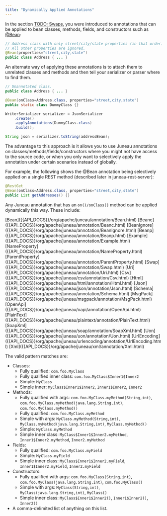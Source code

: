 ```yaml
---
title: "Dynamically Applied Annotations"
---
```


In the section [TODO: Swaps](TODO.md), you were introduced to annotations that can be applied to bean classes, methods,
fields, and constructors such as [@Bean]({{API_DOCS}}/org/apache/juneau/annotation/Bean.html):

```java
// Address class with only street/city/state properties (in that order).
// All other properties are ignored.
@Bean(properties="street,city,state")
public class Address { ... }
```

An alternate way of applying these annotations is to attach them to unrelated classes and methods and then tell your
serializer or parser where to find them.

```java
// Unannotated class.
public class Address { ... }

@Bean(onClass=Address.class, properties="street,city,state")
public static class DummyClass {}

WriterSerializer serializer = JsonSerializer
    .create()
    .applyAnnotations(DummyClass.class)
    .build();

String json = serializer.toString(addressBean);
```

The advantage to this approach is it allows you to use Juneau annotations on classes/methods/fields/constructors where
you might not have access to the source code, or when you only want to selectively apply the annotation under certain
scenarios instead of globally.

For example, the following shows the @Bean annotation being selectively applied on a single REST method (described later
in juneau-rest-server):

```java
@RestGet
@Bean(onClass=Address.class, properties="street,city,state")
public List getAddresses() {}
```

Any Juneau annotation that has an `on()/onClass()` method can be applied dynamically this way.
These include:

<tree>
<node-0><java-annotation>[Bean]({{API_DOCS}}/org/apache/juneau/annotation/Bean.html)</java-annotation></node-0>
<node-0><java-annotation>[Beanc]({{API_DOCS}}/org/apache/juneau/annotation/Beanc.html)</java-annotation></node-0>
<node-0><java-annotation>[BeanIgnore]({{API_DOCS}}/org/apache/juneau/annotation/BeanIgnore.html)</java-annotation></node-0>
<node-0><java-annotation>[Beanp]({{API_DOCS}}/org/apache/juneau/annotation/Beanp.html)</java-annotation></node-0>
<node-0><java-annotation>[Example]({{API_DOCS}}/org/apache/juneau/annotation/Example.html)</java-annotation></node-0>
<node-0><java-annotation>[NameProperty]({{API_DOCS}}/org/apache/juneau/annotation/NameProperty.html)</java-annotation></node-0>
<node-0><java-annotation>[ParentProperty]({{API_DOCS}}/org/apache/juneau/annotation/ParentProperty.html)</java-annotation></node-0>
<node-0><java-annotation>[Swap]({{API_DOCS}}/org/apache/juneau/annotation/Swap.html)</java-annotation></node-0>
<node-0><java-annotation>[Uri]({{API_DOCS}}/org/apache/juneau/annotation/Uri.html)</java-annotation></node-0>
<node-0><java-annotation>[Csv]({{API_DOCS}}/org/apache/juneau/csv/annotation/Csv.html)</java-annotation></node-0>
<node-0><java-annotation>[Html]({{API_DOCS}}/org/apache/juneau/html/annotation/Html.html)</java-annotation></node-0>
<node-0><java-annotation>[Json]({{API_DOCS}}/org/apache/juneau/json/annotation/Json.html)</java-annotation></node-0>
<node-0><java-annotation>[Schema]({{API_DOCS}}/org/apache/juneau/annotation/Schema.html)</java-annotation></node-0>
<node-0><java-annotation>[MsgPack]({{API_DOCS}}/org/apache/juneau/msgpack/annotation/MsgPack.html)</java-annotation></node-0>
<node-0><java-annotation>[OpenApi]({{API_DOCS}}/org/apache/juneau/oapi/annotation/OpenApi.html)</java-annotation></node-0>
<node-0><java-annotation>[PlainText]({{API_DOCS}}/org/apache/juneau/plaintext/annotation/PlainText.html)</java-annotation></node-0>
<node-0><java-annotation>[SoapXml]({{API_DOCS}}/org/apache/juneau/soap/annotation/SoapXml.html)</java-annotation></node-0>
<node-0><java-annotation>[Uon]({{API_DOCS}}/org/apache/juneau/uon/annotation/Uon.html)</java-annotation></node-0>
<node-0><java-annotation>[UrlEncoding]({{API_DOCS}}/org/apache/juneau/urlencoding/annotation/UrlEncoding.html)</java-annotation></node-0>
<node-0><java-annotation>[Xml]({{API_DOCS}}/org/apache/juneau/xml/annotation/Xml.html)</java-annotation></node-0>
</tree>

The valid pattern matches are:

- Classes:
   - Fully qualified:  `com.foo.MyClass`
   - Fully qualified inner class:  `com.foo.MyClass$Inner1$Inner2`
   - Simple:  `MyClass`
   - Simple inner:  `MyClass$Inner1$Inner2`, `Inner1$Inner2`, `Inner2`
- Methods:
   - Fully qualified with args:  `com.foo.MyClass.myMethod(String,int)`, `com.foo.MyClass.myMethod(java.lang.String,int)`, `com.foo.MyClass.myMethod()`
   - Fully qualified:  `com.foo.MyClass.myMethod`
   - Simple with args:  `MyClass.myMethod(String,int)`, `MyClass.myMethod(java.lang.String,int)`, `MyClass.myMethod()`
   - Simple:  `MyClass.myMethod`
   - Simple inner class:  `MyClass$Inner1$Inner2.myMethod`, `Inner1$Inner2.myMethod`, `Inner2.myMethod`
- Fields:
   - Fully qualified:  `com.foo.MyClass.myField`
   - Simple:  `MyClass.myField`
   - Simple inner class:  `MyClass$Inner1$Inner2.myField`, `Inner1$Inner2.myField`, `Inner2.myField`
- Constructors:
   - Fully qualified with args:  `com.foo.MyClass(String,int)`, `com.foo.MyClass(java.lang.String,int)`, `com.foo.MyClass()`
   - Simple with args:  `MyClass(String,int)`, `MyClass(java.lang.String,int)`, `MyClass()`
   - Simple inner class:  `MyClass$Inner1$Inner2()`, `Inner1$Inner2()`, `Inner2()`
- A comma-delimited list of anything on this list.